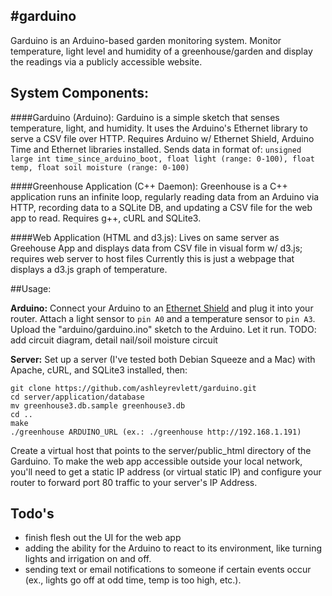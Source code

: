 #garduino
---

Garduino is an Arduino-based garden monitoring system.
Monitor temperature, light level and humidity of a greenhouse/garden
and display the readings via a publicly accessible website.

## System Components:

####Garduino (Arduino): 
Garduino is a simple sketch that senses temperature, light, and humidity.
It uses the Arduino's Ethernet library to serve a CSV file over HTTP.
Requires Arduino w/ Ethernet Shield, Arduino Time and Ethernet libraries installed.
Sends data in format of:
```unsigned large int time_since_arduino_boot, float light (range: 0-100), float temp, float soil moisture (range: 0-100)```

####Greenhouse Application (C++ Daemon):
Greenhouse is a C++ application runs an infinite loop, regularly reading data 
from an Arduino via HTTP, recording data to a SQLite DB, and updating a CSV file for the web app to read.
Requires g++, cURL and SQLite3.

####Web Application (HTML and d3.js):
Lives on same server as Greehouse App and displays data from CSV file
in visual form w/ d3.js; requires web server to host files
Currently this is just a webpage that displays a d3.js graph of temperature. 	

##Usage:

**Arduino:**
Connect your Arduino to an [Ethernet Shield](http://arduino.cc/en/Main/ArduinoEthernetShield) and plug it into your router. 
Attach a light sensor to ```pin A0``` and a temperature sensor to ```pin A3```. 
Upload the "arduino/garduino.ino" sketch to the Arduino.
Let it run. 
TODO: add circuit diagram, detail nail/soil moisture circuit

**Server:**
Set up a server (I've tested both Debian Squeeze and a Mac) with Apache, cURL, and SQLite3 installed, then:
```
git clone https://github.com/ashleyrevlett/garduino.git
cd server/application/database
mv greenhouse3.db.sample greenhouse3.db
cd ..
make
./greenhouse ARDUINO_URL (ex.: ./greenhouse http://192.168.1.191)
```
Create a virtual host that points to the server/public_html directory of the Garduino.
To make the web app accessible outside your local network, you'll need to get a static IP
address (or virtual static IP) and configure your router to forward port 80 traffic to 
your server's IP Address.

## Todo's

* finish flesh out the UI for the web app
* adding the ability for the Arduino to react to its environment, like turning lights and irrigation on and off. 
* sending text or email notifications to someone if certain events occur (ex., lights go off at odd time, temp is too high, etc.).
